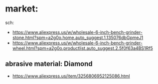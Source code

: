 # market:
sch:
- https://www.aliexpress.us/w/wholesale-6-inch-bench-grinder-stone.html?spm=a2g0o.home.auto_suggest.1.135076dbGpmeJ1
- https://www.aliexpress.us/w/wholesale-6-inch-bench-grinder-wheel.html?spm=a2g0o.productlist.auto_suggest.2.5f0f63a4BS1Rf5

## abrasive material: Diamond
- https://www.aliexpress.us/item/3256806952125086.html
